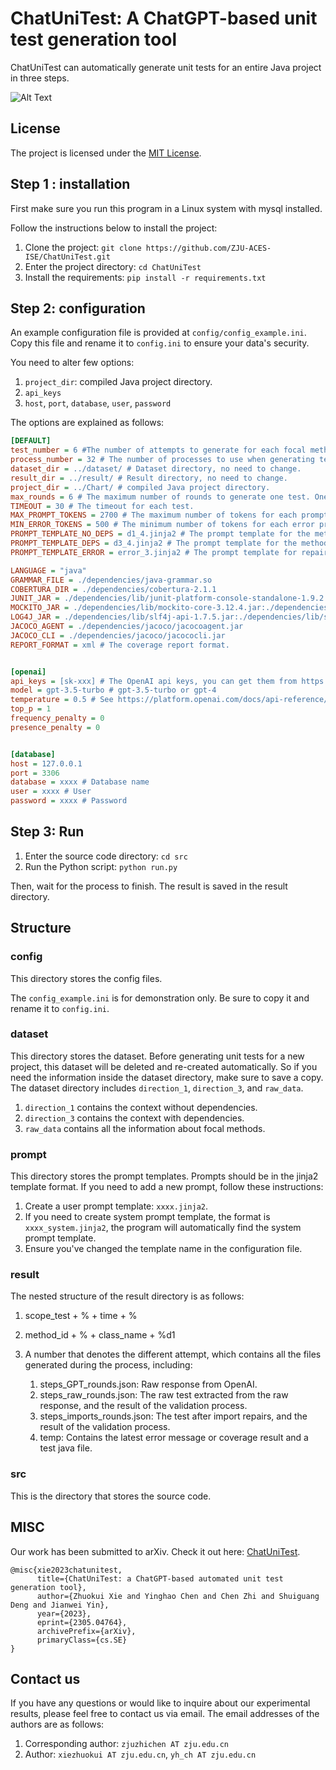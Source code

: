 # ChatUniTest: A ChatGPT-based unit test generation tool

ChatUniTest can automatically generate unit tests for an entire Java project in three steps.


![Alt Text](demo.gif)

## License

The project is licensed under the [MIT License](https://opensource.org/licenses/MIT).


## Step 1 : installation
First make sure you run this program in a Linux system with mysql installed.

Follow the instructions below to install the project:

1. Clone the project: `git clone https://github.com/ZJU-ACES-ISE/ChatUniTest.git`
2. Enter the project directory: `cd ChatUniTest`
3. Install the requirements: `pip install -r requirements.txt`

## Step 2: configuration

An example configuration file is provided at `config/config_example.ini`. Copy this file and rename it to `config.ini`
to ensure your data's security.

You need to alter few options:

1. `project_dir`: compiled Java project directory.
2. `api_keys`
3. `host`, `port`, `database`, `user`, `password`

The options are explained as follows:

```ini
[DEFAULT]
test_number = 6 #The number of attempts to generate for each focal method.
process_number = 32 # The number of processes to use when generating tests.
dataset_dir = ../dataset/ # Dataset directory, no need to change.
result_dir = ../result/ # Result directory, no need to change.
project_dir = ../Chart/ # compiled Java project directory.
max_rounds = 6 # The maximum number of rounds to generate one test. One round for generation, 5 rounds for repairing the test.
TIMEOUT = 30 # The timeout for each test.
MAX_PROMPT_TOKENS = 2700 # The maximum number of tokens for each prompt.
MIN_ERROR_TOKENS = 500 # The minimum number of tokens for each error prompt.
PROMPT_TEMPLATE_NO_DEPS = d1_4.jinja2 # The prompt template for the method with no dependencies.
PROMPT_TEMPLATE_DEPS = d3_4.jinja2 # The prompt template for the method with dependencies.
PROMPT_TEMPLATE_ERROR = error_3.jinja2 # The prompt template for repairing the test.

LANGUAGE = "java"
GRAMMAR_FILE = ./dependencies/java-grammar.so
COBERTURA_DIR = ./dependencies/cobertura-2.1.1
JUNIT_JAR = ./dependencies/lib/junit-platform-console-standalone-1.9.2.jar
MOCKITO_JAR = ./dependencies/lib/mockito-core-3.12.4.jar:./dependencies/lib/mockito-inline-3.12.4.jar:./dependencies/lib/mockito-junit-jupiter-3.12.4.jar:./dependencies/lib/byte-buddy-1.14.4.jar:./dependencies/lib/byte-buddy-agent-1.14.4.jar:./dependencies/lib/objenesis-3.3.jar
LOG4J_JAR = ./dependencies/lib/slf4j-api-1.7.5.jar:./dependencies/lib/slf4j-log4j12-1.7.12.jar:./dependencies/lib/log4j-1.2.17.jar
JACOCO_AGENT = ./dependencies/jacoco/jacocoagent.jar
JACOCO_CLI = ./dependencies/jacoco/jacococli.jar
REPORT_FORMAT = xml # The coverage report format.


[openai]
api_keys = [sk-xxx] # The OpenAI api keys, you can get them from https://platform.openai.com/account/api-keys
model = gpt-3.5-turbo # gpt-3.5-turbo or gpt-4
temperature = 0.5 # See https://platform.openai.com/docs/api-reference/chat/create
top_p = 1
frequency_penalty = 0
presence_penalty = 0


[database]
host = 127.0.0.1
port = 3306
database = xxxx # Database name
user = xxxx # User
password = xxxx # Password
```

## Step 3: Run

1. Enter the source code directory: `cd src`
2. Run the Python script: `python run.py`

Then, wait for the process to finish. The result is saved in the result directory.

## Structure

### config

This directory stores the config files.

The `config_example.ini` is for demonstration only. Be sure to copy it and rename it to `config.ini`.

### dataset

This directory stores the dataset. Before generating unit tests for a new project, this dataset will be deleted and
re-created automatically. So if you need the information inside the dataset directory, make sure to save a copy. The
dataset directory includes `direction_1`, `direction_3`, and `raw_data`.

1. `direction_1` contains the context without dependencies.
2. `direction_3` contains the context with dependencies.
3. `raw_data` contains all the information about focal methods.

### prompt

This directory stores the prompt templates. Prompts should be in the jinja2 template format.
If you need to add a new prompt, follow these instructions:

1. Create a user prompt template: `xxxx.jinja2`.
2. If you need to create system prompt template, the format is `xxxx_system.jinja2`, the program will automatically find
   the system prompt template.
3. Ensure you've changed the template name in the configuration file.

### result

The nested structure of the result directory is as follows:

1. scope_test + % + time + %
2. method_id + % + class_name + %d1
3. A number that denotes the different attempt, which contains all the files generated during the process, including:

    1. steps_GPT_rounds.json: Raw response from OpenAI.
    2. steps_raw_rounds.json: The raw test extracted from the raw response, and the result of the validation process.
    3. steps_imports_rounds.json: The test after import repairs, and the result of the validation process.
    4. temp: Contains the latest error message or coverage result and a test java file.

### src
This is the directory that stores the source code.

## MISC

Our work has been submitted to arXiv. Check it out here: [ChatUniTest](https://arxiv.org/abs/2305.04764).

```
@misc{xie2023chatunitest,
      title={ChatUniTest: a ChatGPT-based automated unit test generation tool}, 
      author={Zhuokui Xie and Yinghao Chen and Chen Zhi and Shuiguang Deng and Jianwei Yin},
      year={2023},
      eprint={2305.04764},
      archivePrefix={arXiv},
      primaryClass={cs.SE}
}
```

## Contact us


If you have any questions or would like to inquire about our experimental results, please feel free to contact us via email. The email addresses of the authors are as follows:

1. Corresponding author: `zjuzhichen AT zju.edu.cn`
2. Author: `xiezhuokui AT zju.edu.cn`, `yh_ch AT zju.edu.cn`
